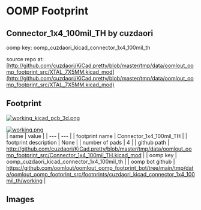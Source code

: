 # OOMP Footprint  
## Connector_1x4_100mil_TH  by cuzdaori  
  
oomp key: oomp_cuzdaori_kicad_connector_1x4_100mil_th  
  
source repo at: [http://github.com/cuzdaori/KiCad.pretty/blob/master/tmp/data/oomlout_oomp_footprint_src/XTAL_7X5MM.kicad_mod](http://github.com/cuzdaori/KiCad.pretty/blob/master/tmp/data/oomlout_oomp_footprint_src/XTAL_7X5MM.kicad_mod)  
## Footprint  
  
[![working_kicad_pcb_3d.png](working_kicad_pcb_3d_600.png)](working_kicad_pcb_3d.png)  
  
[![working.png](working_600.png)](working.png)  
| name | value | 
| --- | --- | 
| footprint name | Connector_1x4_100mil_TH | 
| footprint description | None | 
| number of pads | 4 | 
| github path | http://github.com/cuzdaori/KiCad.pretty/blob/master/tmp/data/oomlout_oomp_footprint_src/Connector_1x4_100mil_TH.kicad_mod | 
| oomp key | oomp_cuzdaori_kicad_connector_1x4_100mil_th | 
| oomp bot github | https://github.com/oomlout/oomlout_oomp_footprint_bot/tree/main/tmp/data/oomlout_oomp_footprint_src/footprints/cuzdaori_kicad_connector_1x4_100mil_th/working | 
## Images  
